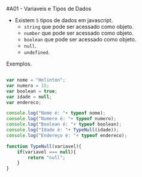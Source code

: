 
#A01 - Variaveis e Tipos de Dados

- Existem `5` tipos de dados em javascript.
    + `string` que pode ser acessado como objeto.
    + `number` que pode ser acessado como objeto.
    + `boolean` que pode ser acessado como objeto.
    + `null`.
    + `undefined`.

Exemplos.
```javascript

var nome = "Helinton"; 
var numero = 15;
var boolean = true;
var idade = null;
var endereco;

console.log("Nome é: "+ typeof nome);
console.log("Numero é: "+ typeof numero);
console.log("Boolean é: "+ typeof boolean);
console.log("Idade é: "+ TypeNull(idade));
console.log("Endereço é: "+ typeof endereco);

function TypeNull(variavel){
    if(variavel === null){
        return "null";
    }
}
```
